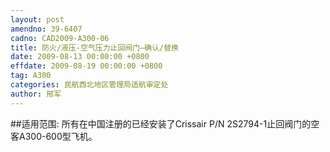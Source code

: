 ```yaml
---
layout: post
amendno: 39-6407
cadno: CAD2009-A300-06
title: 防火/液压-空气压力止回阀门—确认/替换
date: 2009-08-13 00:00:00 +0800
effdate: 2009-08-19 00:00:00 +0800
tag: A300
categories: 民航西北地区管理局适航审定处
author: 邢军
---
```


##适用范围:
所有在中国注册的已经安装了Crissair P/N 2S2794-1止回阀门的空客A300-600型飞机。

